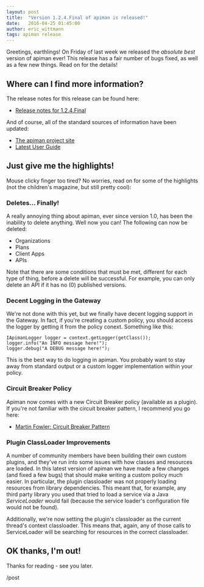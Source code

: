 ```yaml
---
layout: post
title:  "Version 1.2.4.Final of apiman is released!"
date:   2016-04-25 01:45:00
author: eric_wittmann
tags: apiman release
---
```


Greetings, earthlings!  On Friday of last week we released the *absolute best* version 
of apiman ever!  This release has a fair number of bugs fixed, as well as a few new
things.  Read on for the details!

<!--more-->

## Where can I find more information?
The release notes for this release can be found here:

* [Release notes for 1.2.4.Final](https://red.ht/23NVU1k)

And of course, all of the standard sources of information have been updated:

* [The apiman project site](https://www.apiman.io/)
* [Latest User Guide](https://www.apiman.io/latest/user-guide.html)

## Just give me the highlights!
Mouse clicky finger too tired?  No worries, read on for some of the highlights
(not the children's magazine, but still pretty cool):


### Deletes... Finally!
A really annoying thing about apiman, ever since version 1.0, has been the
inability to delete anything.  Well now you can!  The following can now be
deleted:

* Organizations
* Plans
* Client Apps
* APIs

Note that there are some conditions that must be met, different for each type
of thing, before a delete will be successful.  For example, you can only 
delete an API if it has no (0) published versions.

### Decent Logging in the Gateway
We're not done with this yet, but we finally have decent logging support in the
Gateway.  In fact, if you're creating a custom policy, you should access the 
logger by getting it from the policy conext.  Something like this:

```
IApimanLogger logger = context.getLogger(getClass());
logger.info("An INFO message here!");
logger.debug("A DEBUG message here!");
```

This is the best way to do logging in apiman.  You probably want to stay away
from standard output or a custom logger implementation within your policy.

### Circuit Breaker Policy
Apiman now comes with a new Circuit Breaker policy (available as a plugin).
If you're not familiar with the circuit breaker pattern, I recommend you go
here:

* [Martin Fowler: Circuit Breaker Pattern](https://martinfowler.com/bliki/CircuitBreaker.html)

### Plugin ClassLoader Improvements
A number of community members have been building their own custom plugins, and
they've run into some issues with how classes and resources are loaded.  In
this latest version of apiman we have made a few changes (and fixed a few bugs)
that should make writing a custom policy much easier.  In particular, the 
plugin classloader was not properly loading resources from library dependencies.
This meant that, for example, any third party library you used that tried to
load a service via a Java *ServiceLoader* would fail (because the service 
loader's configuration file would not be found).

Additionally, we're now setting the plugin's classloader as the current thread's
context classloader.  This means that, again, any of those calls to ServiceLoader
will be searching for resources in the correct classloader.

## OK thanks, I'm out!
Thanks for reading - see you later.

/post
